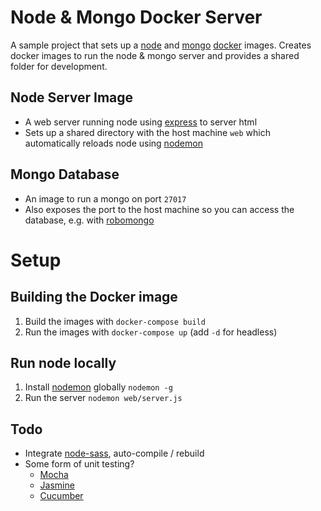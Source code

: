 # Node & Mongo Docker Server
A sample project that sets up a [node](https://nodejs.org/) and [mongo](https://www.mongodb.com) [docker](https://www.docker.com) images. Creates docker images to run the node & mongo server and provides a shared folder for development.


## Node Server Image
- A web server running node using [express](http://expressjs.com) to server html
- Sets up a shared directory with the host machine `web` which automatically reloads node using [nodemon](https://nodemon.io)


## Mongo Database
- An image to run a mongo on port `27017`
- Also exposes the port to the host machine so you can access the database, e.g. with [robomongo](https://robomongo.org)


# Setup
## Building the Docker image
1. Build the images with `docker-compose build`
2. Run the images with `docker-compose up` (add `-d` for headless)

## Run node locally
1. Install [nodemon](https://nodemon.io) globally `nodemon -g`
2. Run the server `nodemon web/server.js`


## Todo
- Integrate [node-sass](https://github.com/sass/node-sass), auto-compile / rebuild
- Some form of unit testing?
    - [Mocha](https://mochajs.org)
    - [Jasmine](https://jasmine.github.io)
    - [Cucumber](https://cucumber.io/docs/reference/javascript)
